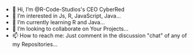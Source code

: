 - 👋 Hi, I’m @R-Code-Studios's CEO CyberRed
- 👀 I’m interested in Js, R, JavaScript, Java...
- 🌱 I’m currently learning R and Java...
- 💞️ I’m looking to collaborate on Your Projects...
- 📫 How to reach me: Just comment in the discussion "chat" of any of my Repositories...


